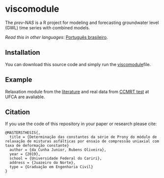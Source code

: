 # viscomodule

The *prev-NAS* is a R project for modeling and forecasting groundwater level (GWL) time series with combined models.

*Read this in other languages*: [Português brasileiro](README.br.md).

## Installation

You can download this source code and simply run the [viscomodule](viscomodule.py)file.

## Example

Relaxation module from the [literature](relaxation-module) and real data from [CCMRT test](CCMRT-test/CCMRT-test.csv) at UFCA are avaliable.

## Citation
If you use the code of this repository in your paper or research please cite:

```
@MASTERSTHESIS{,
  title = {Determinação das constantes da série de Prony do módulo de relaxação de misturas asfálticas por ensaio de compressão uniaxial com taxa de deformação constante}
  author = {da Cunha Junior, Rubens Oliveira},
  year = {2019},
  school = {Universidade Federal do Cariri},
  address = {Juazeiro do Norte},
  type = {Graduação em Engenharia Civil}
}
```
